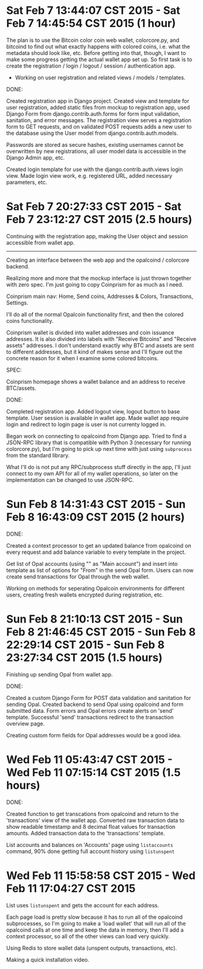 # Sat Feb  7 13:44:07 CST 2015 - Sat Feb  7 14:45:54 CST 2015 (1 hour)

The plan is to use the Bitcoin color coin web wallet, colorcore.py, and bitcoind to find out what exactly happens with colored coins, i.e. what the metadata should look like, etc. Before getting into that, though, I want to make some progress getting the actual wallet app set up. So first task is to create the registration / login / logout / session / authentication app.

- Working on user registration and related views / models / templates.

DONE:

Created registration app in Django project. Created view and template for user registration, added static files from mockup to registration app, used Django Form from django.contrib.auth.forms for form input validation, sanitation, and error messages. The registration view serves a registration form to GET requests, and on validated POST requests adds a new user to the database using the User model from django.contrib.auth.models.

Passwords are stored as secure hashes, existing usernames cannot be overwritten by new registrations, all user model data is accessible in the Django Admin app, etc.

Created login template for use with the django.contrib.auth.views login view. Made login view work, e.g. registered URL, added necessary parameters, etc.

# Sat Feb  7 20:27:33 CST 2015 - Sat Feb  7 23:12:27 CST 2015 (2.5 hours)

Continuing with the registration app, making the User object and session accessible from wallet app.

---

Creating an interface between the web app and the opalcoind / colorcore backend.

Realizing more and more that the mockup interface is just thrown together with zero spec. I'm just going to copy Coinprism for as much as I need.

Coinprism main nav: Home, Send coins, Addresses & Colors, Transactions, Settings.

I'll do all of the normal Opalcoin functionality first, and then the colored coins functionality.

Coinprism wallet is divided into wallet addresses and coin issuance addresses. It is also divided into labels with "Receive Bitcoins" and "Receive assets" addresses. I don't understand exactly why BTC and assets are sent to different addresses, but it kind of makes sense and I'll figure out the concrete reason for it when I examine some colored bitcoins.

SPEC:

Coinprism homepage shows a wallet balance and an address to receive BTC/assets.

DONE:

Completed registration app. Added logout view, logout button to base template. User session is available in wallet app. Made wallet app require login and redirect to login page is user is not currenty logged in.

Began work on connecting to opalcoind from Django app. Tried to find a JSON-RPC library that is compatible with Python 3 (necessary for running colorcore.py), but I'm going to pick up next time with just using `subprocess` from the standard library.

What I'll do is not put any RPC/subprocess stuff directly in the app, I'll just connect to my own API for all of my wallet operations, so later on the implementation can be changed to use JSON-RPC.

# Sun Feb  8 14:31:43 CST 2015 - Sun Feb  8 16:43:09 CST 2015 (2 hours)

DONE:

Created a context processor to get an updated balance from opalcoind on every request and add balance variable to every template in the project.

Get list of Opal accounts (using "" as "Main account") and insert into template as list of options for "From" in the send Opal form. Users can now create send transactions for Opal through the web wallet.

Working on methods for seperating Opalcoin environments for different users, creating fresh wallets encrypted during registration, etc.

# Sun Feb  8 21:10:13 CST 2015 - Sun Feb  8 21:46:45 CST 2015 - Sun Feb  8 22:29:14 CST 2015 - Sun Feb  8 23:27:34 CST 2015 (1.5 hours)

Finishing up sending Opal from wallet app.

DONE:

Created a custom Django Form for POST data validation and sanitation for sending Opal. Created backend to send Opal using opalcoind and form submitted data. Form errors and Opal errors create alerts on 'send' template. Successful 'send' transactions redirect to the transaction overview page.

Creating custom form fields for Opal addresses would be a good idea.

# Wed Feb 11 05:43:47 CST 2015 - Wed Feb 11 07:15:14 CST 2015 (1.5 hours)

DONE:

Created function to get transcations from opalcoind and return to the 'transactions' view of the wallet app. Converted raw transaction data to show readable timestamp and 8 decimal float values for transaction amounts. Added transaction data to the 'transactions' template.

List accounts and balances on 'Accounts' page using `listaccounts` command, 90% done getting full account history using `listunspent`

# Wed Feb 11 15:58:58 CST 2015 - Wed Feb 11 17:04:27 CST 2015 

List uses `listunspent` and gets the account for each address.

Each page load is pretty slow because it has to run all of the opalcoind subprocesses, so I'm going to make a 'load wallet' that will run all of the opalcoind calls at one time and keep the data in memory, then I'll add a context processor, so all of the other views can load very quickly.

Using Redis to store wallet data (unspent outputs, transactions, etc).

Making a quick installation video.